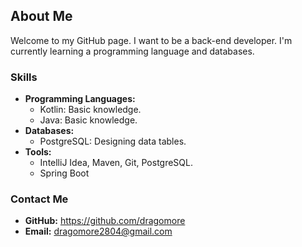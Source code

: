 ## About Me

Welcome to my GitHub page. I want to be a back-end developer. I'm currently learning a programming language and databases.

### Skills

* **Programming Languages:**
    * Kotlin:  Basic knowledge.
    * Java:  Basic knowledge.
* **Databases:**
    * PostgreSQL: Designing data tables.
* **Tools:**
    * IntelliJ Idea, Maven, Git, PostgreSQL.
    * Spring Boot

### Contact Me
* **GitHub:** https://github.com/dragomore
* **Email:** dragomore2804@gmail.com
